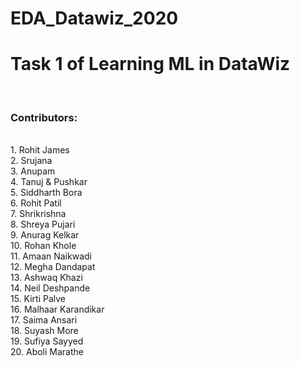 # EDA_Datawiz_2020 <BR>
<H1>Task 1 of Learning ML in DataWiz</H1><BR>
<H3>Contributors:</H3><BR>
1. Rohit James<BR>
2. Srujana<BR>
3. Anupam<BR>
4. Tanuj & Pushkar<BR>
5. Siddharth Bora<BR>
6. Rohit Patil<BR>
7. Shrikrishna<BR>
8. Shreya Pujari<BR>
9. Anurag Kelkar<BR>
10. Rohan Khole<BR>
11. Amaan Naikwadi<BR>
12. Megha Dandapat<BR>
13. Ashwaq Khazi<BR>
14. Neil Deshpande<BR>
15. Kirti Palve<BR>
16. Malhaar Karandikar<BR>
17. Saima Ansari<BR>
18. Suyash More<BR>
19. Sufiya Sayyed<BR>
20. Aboli Marathe<BR>
